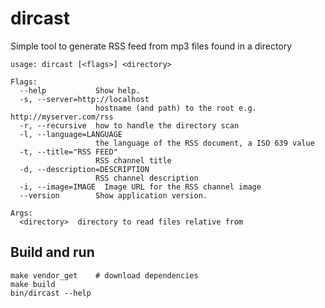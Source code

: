 # dircast

Simple tool to generate RSS feed
from mp3 files found in a directory

    usage: dircast [<flags>] <directory>

    Flags:
      --help           Show help.
      -s, --server=http://localhost
                       hostname (and path) to the root e.g. http://myserver.com/rss
      -r, --recursive  how to handle the directory scan
      -l, --language=LANGUAGE
                       the language of the RSS document, a ISO 639 value
      -t, --title="RSS FEED"
                       RSS channel title
      -d, --description=DESCRIPTION
                       RSS channel description
      -i, --image=IMAGE  Image URL for the RSS channel image
      --version        Show application version.

    Args:
      <directory>  directory to read files relative from

## Build and run

    make vendor_get    # download dependencies
    make build
    bin/dircast --help

